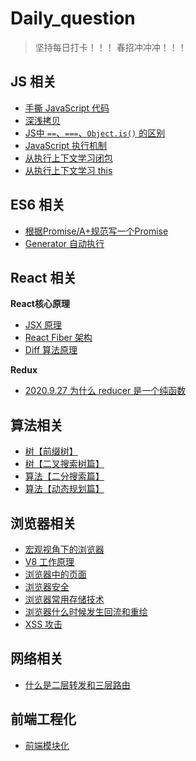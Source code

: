 # Daily_question
> 坚持每日打卡！！！
> 春招冲冲冲！！！

## JS 相关
* [手撕 JavaScript 代码](https://github.com/SampsonKY/Daily_question/issues/6)
* [深浅拷贝](https://github.com/SampsonKY/Daily_question/issues/21)
* [JS中 `==`、`===`、`Object.is()` 的区别](https://github.com/SampsonKY/Daily_question/issues/13)
* [JavaScript 执行机制](https://github.com/SampsonKY/Daily_question/issues/16)
* [从执行上下文学习闭包](https://github.com/SampsonKY/Daily_question/issues/17)
* [从执行上下文学习 this](https://github.com/SampsonKY/Daily_question/issues/18)

## ES6 相关
* [根据Promise/A+规范写一个Promise](https://github.com/SampsonKY/Daily_question/issues/1)
* [Generator 自动执行](https://github.com/SampsonKY/Daily_question/issues/3)

## React 相关
**React核心原理**
* [JSX 原理](https://github.com/SampsonKY/Daily_question/issues/23)
* [React Fiber 架构](https://github.com/SampsonKY/Daily_question/issues/24)
* [Diff 算法原理](https://github.com/SampsonKY/Daily_question/issues/25)

**Redux**

* [2020.9.27 为什么 reducer 是一个纯函数](https://github.com/SampsonKY/Daily_question/issues/2)

## 算法相关
* [树【前缀树】](https://github.com/SampsonKY/Daily_question/issues/3)
* [树【二叉搜索树篇】](https://github.com/SampsonKY/Daily_question/issues/5)
* [算法【二分搜索篇】](https://github.com/SampsonKY/Daily_question/issues/7)
* [算法【动态规划篇】](https://github.com/SampsonKY/Daily_question/issues/8)

## 浏览器相关
* [宏观视角下的浏览器](https://github.com/SampsonKY/Daily_question/issues/15)
* [V8 工作原理](https://github.com/SampsonKY/Daily_question/issues/19)
* [浏览器中的页面](https://github.com/SampsonKY/Daily_question/issues/20)
* [浏览器安全](https://github.com/SampsonKY/Daily_question/issues/14)
* [浏览器常用存储技术](https://github.com/SampsonKY/Daily_question/issues/11)
* [浏览器什么时候发生回流和重绘](https://github.com/SampsonKY/Daily_question/issues/12)
* [XSS 攻击](https://github.com/SampsonKY/Daily_question/issues/9)


## 网络相关
* [什么是二层转发和三层路由](https://github.com/SampsonKY/Daily_question/issues/10)

## 前端工程化
* [前端模块化](https://github.com/SampsonKY/Daily_question/issues/22)

